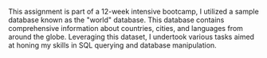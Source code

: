 This assignment is part of a 12-week intensive bootcamp, I utilized a sample database known as the "world" database. This database contains comprehensive information about countries, cities, and languages from around the globe. Leveraging this dataset, I undertook various tasks aimed at honing my skills in SQL querying and database manipulation.
